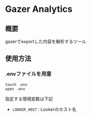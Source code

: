 # Gazer Analytics

## 概要
gazerでexportした内容を解析するツール

## 使用方法

### .envファイルを用意

```
touch .env
open .env
```

指定する環境変数は下記

* `LOOKER_HOST` : Lookerのホスト名

